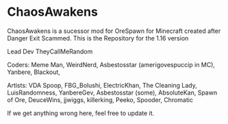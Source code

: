 # ChaosAwakens
ChaosAwakens is a sucessor mod for OreSpawn for Minecraft created after Danger Exit Scammed.
This is the Repository for the 1.16 version

Lead Dev
TheyCallMeRandom

Coders:
Meme Man,
WeirdNerd,
Asbestosstar (amerigovespuccip in MC),
Yanbere,
Blackout,

Artists:
VDA Spoop,
FBG_Bolushi,
ElectricKhan,
The Cleaning Lady,
LuisRandomness,
YanbereGev,
Asbestosstar (some),
AbsoluteKan,
Spawn of Ore,
DeuceWins,
jjwiggs,
killerking,
Peeko,
Spooder,
Chromatic

If we get anything wrong here, feel free to update it.
